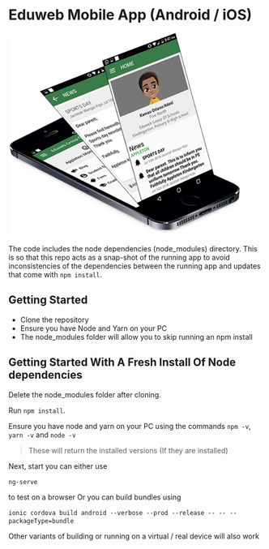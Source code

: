 # Eduweb Mobile App (Android / iOS)
<img src="/screenshots.png" height="400" />

The code includes the node dependencies (node_modules) directory. This is so that this repo acts as a snap-shot of the running app to avoid inconsistencies of the dependencies between the running app and updates that come with ``` npm install ```.


## Getting Started
- Clone the repository
- Ensure you have Node and Yarn on your PC
- The node_modules folder will allow you to skip running an npm install

## Getting Started With A Fresh Install Of Node dependencies
Delete the node_modules folder after cloning.

Run ``` npm install ```.

Ensure you have node and yarn on your PC using the commands ``` npm -v ```, ``` yarn -v``` and ``` node -v ```
> These will return the installed versions (If they are installed)

Next, start you can either use
```
ng-serve
```
to test on a browser Or you can build bundles using
```
ionic cordova build android --verbose --prod --release -- -- --packageType=bundle
```

Other variants of building or running on a virtual / real device will also work
